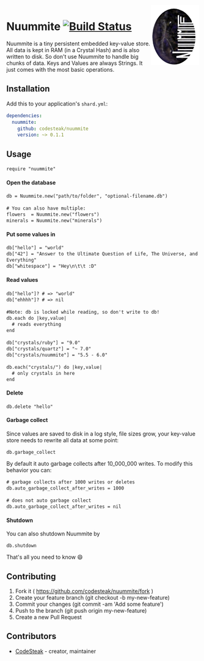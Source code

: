 <img src="https://raw.githubusercontent.com/codesteak/nuummite/master/docs/nuummite.png" width="25%" align="right">

# Nuummite [![Build Status](https://travis-ci.org/CodeSteak/Nuummite.svg?branch=master)](https://travis-ci.org/CodeSteak/Nuummite)

Nuummite is a tiny persistent embedded key-value store. All data is kept
in RAM (in a Crystal Hash) and is also written to disk.
So don't use Nuummite to handle big chunks of data.
Keys and Values are always Strings.
It just comes with the most basic operations.


## Installation

Add this to your application's `shard.yml`:

```yaml
dependencies:
  nuummite:
    github: codesteak/nuummite
    version: ~> 0.1.1
```


## Usage

```crystal
require "nuummite"
```

#### Open the database
```crystal
db = Nuummite.new("path/to/folder", "optional-filename.db")

# You can also have multiple:
flowers  = Nuummite.new("flowers")
minerals = Nuummite.new("minerals")
```

#### Put some values in
```crystal
db["hello"] = "world"
db["42"] = "Answer to the Ultimate Question of Life, The Universe, and Everything"
db["whitespace"] = "Hey\n\t\t :D"
```

#### Read values
```crystal
db["hello"]? # => "world"
db["ehhhh"]? # => nil

#Note: db is locked while reading, so don't write to db!
db.each do |key,value|
  # reads everything
end

db["crystals/ruby"] = "9.0"
db["crystals/quartz"] = "~ 7.0"
db["crystals/nuummite"] = "5.5 - 6.0"

db.each("crystals/") do |key,value|
  # only crystals in here
end
```

#### Delete
```crystal
db.delete "hello"
```

#### Garbage collect
Since values are saved to disk in a log style, file sizes grow,
your key-value store needs to rewrite all data at some point:
```crystal
db.garbage_collect
```
By default it auto garbage collects after 10_000_000 writes.
To modify this behavior you can:
```crystal
# garbage collects after 1000 writes or deletes
db.auto_garbage_collect_after_writes = 1000

# does not auto garbage collect
db.auto_garbage_collect_after_writes = nil  
```

#### Shutdown
You can also shutdown Nuummite by
```crystal
db.shutdown
```

That's all you need to know :smile:

## Contributing

1. Fork it ( https://github.com/codesteak/nuummite/fork )
2. Create your feature branch (git checkout -b my-new-feature)
3. Commit your changes (git commit -am 'Add some feature')
4. Push to the branch (git push origin my-new-feature)
5. Create a new Pull Request

## Contributors

- [CodeSteak](https://github.com/CodeSteak) - creator, maintainer
